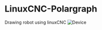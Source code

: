 LinuxCNC-Polargraph
===================

Drawing robot using linuxCNC
![Device](https://static.squarespace.com/static/53e987f6e4b0d0cbfa09d8b4/53e98980e4b0b666c54f0751/53e98a5be4b0cd70f5b498bf/1407814314715/362.JPG?format=750w)

